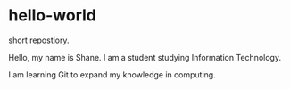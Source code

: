 # hello-world
short repostiory. 

Hello, my name is Shane. I am a student studying Information Technology.

I am learning Git to expand my knowledge in computing. 
